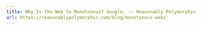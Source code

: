 ```yaml
---
title: Why Is the Web So Monotonous? Google. -- Reasonably Polymorphic
url: https://reasonablypolymorphic.com/blog/monotonous-web/
---
```

